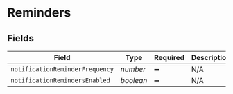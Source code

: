 # Reminders


## Fields

| Field                           | Type                            | Required                        | Description                     | Example                         |
| ------------------------------- | ------------------------------- | ------------------------------- | ------------------------------- | ------------------------------- |
| `notificationReminderFrequency` | *number*                        | :heavy_minus_sign:              | N/A                             | 1                               |
| `notificationRemindersEnabled`  | *boolean*                       | :heavy_minus_sign:              | N/A                             | true                            |